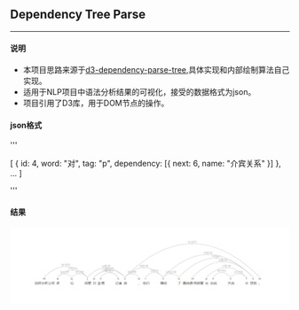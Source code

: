 ## Dependency Tree Parse

---

#### 说明

- 本项目思路来源于[d3-dependency-parse-tree](https://github.com/sobhe/dependency-parse-tree),具体实现和内部绘制算法自己实现。
- 适用于NLP项目中语法分析结果的可视化，接受的数据格式为json。
- 项目引用了D3库，用于DOM节点的操作。


#### json格式

'''

[
    {
        id: 4,
        word: "对",
        tag: "p",
        dependency: [{
            next: 6,
            name: "介宾关系"
        }]
    },
    ...
]

'''



#### 结果

![dependency-tree](https://github.com/imyeego/dependency-tree/blob/master/dependency_tree.png "tree")

